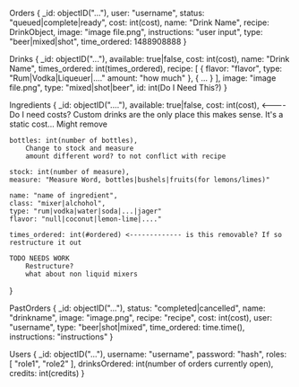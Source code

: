 Orders
{
    _id: objectID("..."),
    user: "username",
    status: "queued|complete|ready",
    cost: int(cost),
    name: "Drink Name",
    recipe: DrinkObject,
    image: "image file.png",
    instructions: "user input",
    type: "beer|mixed|shot",
    time_ordered: 1488908888
}

Drinks
{
    _id: objectID("..."),
    available: true|false,
    cost: int(cost),
    name: "Drink Name",
    times_ordered: int(times_ordered),
    recipe: [
        {
            flavor: "flavor",
            type: "Rum|Vodka|Liqueuer|...."
            amount: "how much"
        },
        {
            ...
        }
    ],
    image: "image file.png",
    type: "mixed|shot|beer",
    id: int(Do I Need This?)
}

Ingredients
{
    _id: objectID("...."),
    available: true|false,
    cost: int(cost), <---- Do I need costs? Custom drinks are the only place this makes sense. It's a static cost... Might remove

    bottles: int(number of bottles),
        Change to stock and measure
        amount different word? to not conflict with recipe

    stock: int(number of measure),
    measure: "Measure Word, bottles|bushels|fruits(for lemons/limes)"

    name: "name of ingredient",
    class: "mixer|alchohol",
    type: "rum|vodka|water|soda|...|jager"
    flavor: "null|coconut|lemon-lime|...."

    times_ordered: int(#ordered) <------------- is this removable? If so restructure it out

    TODO NEEDS WORK
        Restructure?
        what about non liquid mixers
}

PastOrders
{
    _id: objectID("..."),
    status: "completed|cancelled",
    name: "drinkname",
    image: "image.png",
    recipe: "recipe",
    cost: int(cost),
    user: "username",
    type: "beer|shot|mixed",
    time_ordered: time.time(),
    instructions: "instructions"
}


Users
{
    _id: objectID("..."),
    username: "username",
    password: "hash",
    roles: [
        "role1",
        "role2"
    ],
    drinksOrdered: int(number of orders currently open),
    credits: int(credits)
}
